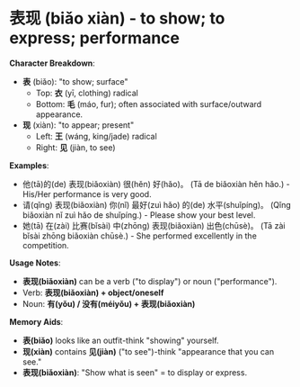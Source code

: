 # **表现 (biǎo xiàn) - to show; to express; performance**

**Character Breakdown**:  
- **表** (biǎo): "to show; surface"
  - Top: **衣** (yī, clothing) radical
  - Bottom: **毛** (máo, fur); often associated with surface/outward appearance.  
- **现** (xiàn): "to appear; present"
  - Left: **王** (wáng, king/jade) radical
  - Right: **见** (jiàn, to see)

**Examples**:  
- 他(tā)的(de) 表现(biǎoxiàn) 很(hěn) 好(hǎo)。 (Tā de biǎoxiàn hěn hǎo.) - His/Her performance is very good.  
- 请(qǐng) 表现(biǎoxiàn) 你(nǐ) 最好(zuì hǎo) 的(de) 水平(shuǐpíng)。 (Qǐng biǎoxiàn nǐ zuì hǎo de shuǐpíng.) - Please show your best level.  
- 她(tā) 在(zài) 比赛(bǐsài) 中(zhōng) 表现(biǎoxiàn) 出色(chūsè)。 (Tā zài bǐsài zhōng biǎoxiàn chūsè.) - She performed excellently in the competition.

**Usage Notes**:  
- **表现(biǎoxiàn)** can be a verb ("to display") or noun ("performance").  
- Verb: **表现(biǎoxiàn) + object/oneself**  
- Noun: **有(yǒu) / 没有(méiyǒu) + 表现(biǎoxiàn)**

**Memory Aids**:  
- **表(biǎo)** looks like an outfit-think "showing" yourself.  
- **现(xiàn)** contains **见(jiàn)** ("to see")-think "appearance that you can see."  
- **表现(biǎoxiàn)**: "Show what is seen" = to display or express.
